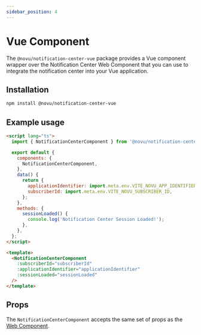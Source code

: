 ```yaml
---
sidebar_position: 4
---
```


# Vue Component

The `@novu/notification-center-vue` package provides a Vue component wrapper over the Notification Center Web Component that you can use to integrate the notification center into your Vue application.

## Installation

```bash
npm install @novu/notification-center-vue
```

## Example usage

```html
<script lang="ts">
  import { NotificationCenterComponent } from '@novu/notification-center-vue';

  export default {
    components: {
      NotificationCenterComponent,
    },
    data() {
      return {
        applicationIdentifier: import.meta.env.VITE_NOVU_APP_IDENTIFIER,
        subscriberId: import.meta.env.VITE_NOVU_SUBSCRIBER_ID,
      };
    },
    methods: {
      sessionLoaded() {
        console.log('Notification Center Session Loaded!');
      },
    },
  };
</script>

<template>
  <NotificationCenterComponent
    :subscriberId="subscriberId"
    :applicationIdentifier="applicationIdentifier"
    :sessionLoaded="sessionLoaded"
  />
</template>
```

## Props

The `NotificationCenterComponent` accepts the same set of props as the [Web Component](./web-component#properties).
